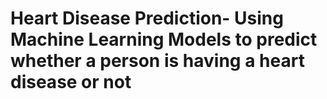# Heart Disease Prediction- Using Machine Learning Models to predict whether a person is having a heart disease or not
